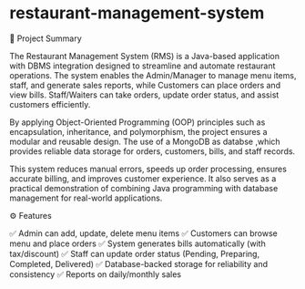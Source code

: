 # restaurant-management-system


📌 Project Summary

The Restaurant Management System (RMS) is a Java-based application with DBMS integration designed to streamline and automate restaurant operations. The system enables the Admin/Manager to manage menu items, staff, and generate sales reports, while Customers can place orders and view bills. Staff/Waiters can take orders, update order status, and assist customers efficiently.

By applying Object-Oriented Programming (OOP) principles such as encapsulation, inheritance, and polymorphism, the project ensures a modular and reusable design. The use of a MongoDB as databse ,which provides reliable data storage for orders, customers, bills, and staff records.

This system reduces manual errors, speeds up order processing, ensures accurate billing, and improves customer experience. It also serves as a practical demonstration of combining Java programming with database management for real-world applications.

⚙️ Features

✅ Admin can add, update, delete menu items
✅ Customers can browse menu and place orders
✅ System generates bills automatically (with tax/discount)
✅ Staff can update order status (Pending, Preparing, Completed, Delivered)
✅ Database-backed storage for reliability and consistency
✅ Reports on daily/monthly sales
